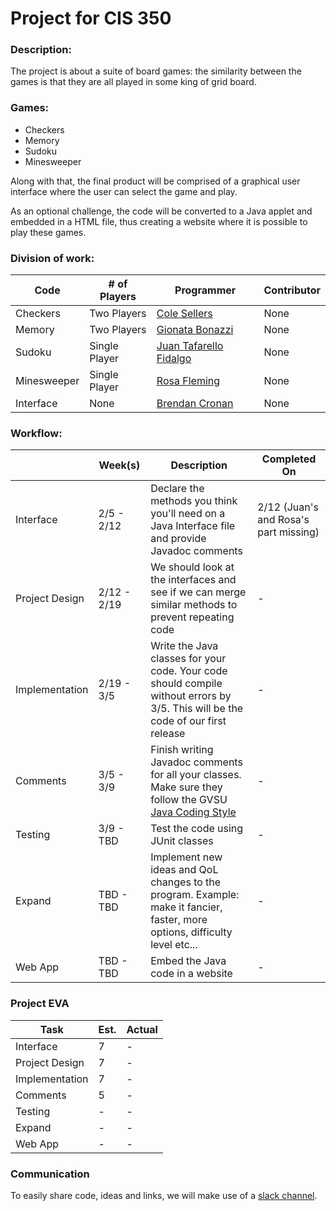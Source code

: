 # Project for CIS 350

### Description:

The project is about a suite of board games: the similarity between the games is that they are all played in some king of grid board.

### Games:

- Checkers
- Memory
- Sudoku
- Minesweeper

Along with that, the final product will be comprised of a graphical user interface where the user can select the game and play.

As an optional challenge, the code will be converted to a Java applet and embedded in a HTML file, thus creating a website where it is possible to play these games.

### Division of work:

| Code | # of Players | Programmer | Contributor |
|------|-----|-----|-----|
| Checkers | Two Players | [Cole Sellers](https://github.com/Csellers15) | None |
| Memory | Two Players | [Gionata Bonazzi](https://github.com/GionataB) | None |
| Sudoku | Single Player | [Juan Tafarello Fidalgo](https://github.com/juantafarello) | None |
| Minesweeper | Single Player | [Rosa Fleming](https://github.com/rosafleming) | None |
| Interface | None | [Brendan Cronan](https://github.com/brendan-cronan) | None |

### Workflow:

| | Week(s) | Description | Completed On |
|-----|---------|-------------|--------- |
| Interface | 2/5 - 2/12 | Declare the methods you think you'll need on a Java Interface file and provide Javadoc comments | 2/12 (Juan's and Rosa's part missing)|
| Project Design | 2/12 - 2/19 | We should look at the interfaces and see if we can merge similar methods to prevent repeating code | - |
| Implementation | 2/19 - 3/5 | Write the Java classes for your code. Your code should compile without errors by 3/5. This will be the code of our first release | - |
| Comments | 3/5 - 3/9 | Finish writing Javadoc comments for all your classes. Make sure they follow the GVSU [Java Coding Style](http://www.cis.gvsu.edu/java-coding-style-guide/)| - |
| Testing | 3/9 - TBD | Test the code using JUnit classes| - |
| Expand | TBD - TBD | Implement new ideas and QoL changes to the program. Example: make it fancier, faster, more options, difficulty level etc... | - |
| Web App | TBD - TBD | Embed the Java code in a website | - |

### Project EVA

| Task | Est. | Actual |
|------|------|------|
| Interface | 7 | - |
| Project Design | 7 | - |
| Implementation | 7 | - |
| Comments | 5 | - |
| Testing | - | - |
| Expand | - | - |
| Web App | - | - |
### Communication

To easily share code, ideas and links, we will make use of a [slack channel](
https://join.slack.com/t/350-project/shared_invite/enQtMzE0MjU4ODQ2NDU0LWMxZjZjNmEwMTY4MTgxMWZhZDA1OWNmODM1YWY2OWE0ODRkZGRmZDIzYTc0YjMzYTczOTBlMDg4MzE4ZGY3ZTQ).
